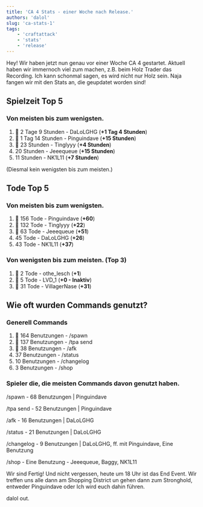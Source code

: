```yaml
---
title: 'CA 4 Stats - einer Woche nach Release.'
authors: 'dalol'
slug: 'ca-stats-1'
tags:
    - 'craftattack'
    - 'stats'
    - 'release' 
---
```


Hey! Wir haben jetzt nun genau vor einer Woche CA 4 gestartet. Aktuell haben wir immernoch viel zum machen, z.B. beim Holz Trader das Recording. Ich kann schonmal sagen, es wird nicht nur Holz sein. Naja fangen wir mit den Stats an, die geupdatet worden sind!


## Spielzeit Top 5

### Von meisten bis zum wenigsten.

1. 🥇 2 Tage 9 Stunden - DaLoLGHG (**+1 Tag 4 Stunden**)
2. 🥈 1 Tag 14 Stunden - Pinguindave (**+15 Stunden**)
3. 🥉 23 Stunden - Tinglyyy (**+4 Stunden**)
4. 20 Stunden - Jeeequeue (**+15 Stunden**)
5. 11 Stunden - NK1L11 (**+7 Stunden**)

(Diesmal kein wenigsten bis zum meisten.)

## Tode Top 5

### Von meisten bis zum wenigsten.

1. 🥇 156 Tode - Pinguindave (**+60**)
2. 🥈 132 Tode - Tinglyyy (**+22**)
3. 🥉 63 Tode - Jeeequeue (**+51**)
4. 45 Tode - DaLoLGHG (**+26**)
5. 43 Tode - NK1L11 (**+37**)

### Von wenigsten bis zum meisten. (Top 3)

1. 🥇 2 Tode - othe_lesch (**+1**)
2. 🥈 5 Tode - LVD_1 (**+0 - Inaktiv**)
3. 🥉 31 Tode - VillagerNase (**+31**)


## Wie oft wurden Commands genutzt?

### Generell Commands

1. 🥇 164 Benutzungen - /spawn
2. 🥈 137 Benutzungen - /tpa send
3. 🥉 38 Benutzungen - /afk
4. 37 Benutzungen - /status
5. 10 Benutzungen - /changelog
6. 3 Benutzungen - /shop

### Spieler die, die meisten Commands davon genutzt haben.

/spawn - 68 Benutzungen | Pinguindave

/tpa send - 52 Benutzungen | Pinguindave

/afk - 16 Benutzungen | DaLoLGHG

/status - 21 Benutzungen | DaLoLGHG

/changelog - 9 Benutzungen | DaLoLGHG, ff. mit Pinguindave, Eine Benutzung

/shop - Eine Benutzung - Jeeequeue, Baggy, NK1L11



Wir sind Fertig! Und nicht vergessen, heute um 18 Uhr ist das End Event. Wir treffen uns alle dann am Shopping District un gehen dann zum Stronghold, entweder Pinguindave oder Ich wird euch dahin führen.

dalol out.